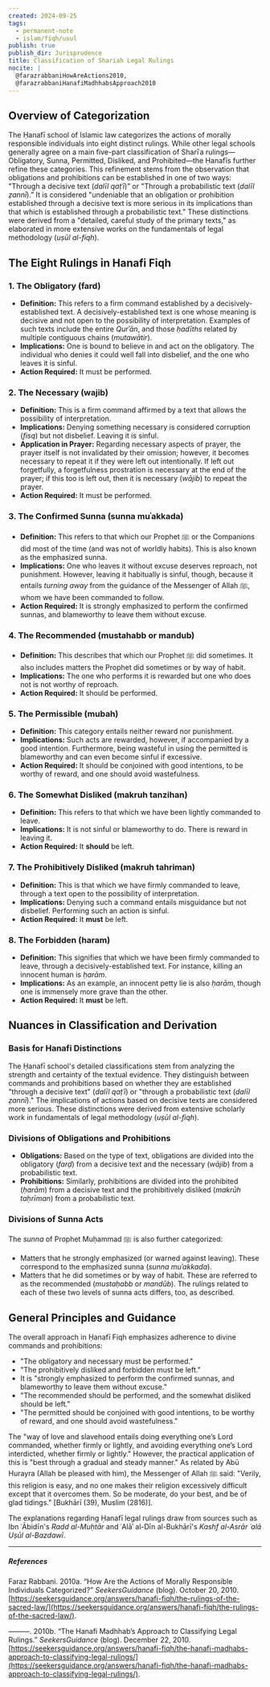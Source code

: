 ```yaml
---
created: 2024-09-25
tags:
  - permanent-note
  - islam/fiqh/usul
publish: true
publish_dir: Jurisprudence
title: Classification of Shariah Legal Rulings
nocite: |
  @farazrabbaniHowAreActions2010,
  @farazrabbaniHanafiMadhhabsApproach2010
---
```

## Overview of Categorization

The Ḥanafī school of Islamic law categorizes the actions of morally responsible individuals into eight distinct rulings. While other legal schools generally agree on a main five-part classification of Sharīʿa rulings—Obligatory, Sunna, Permitted, Disliked, and Prohibited—the Ḥanafīs further refine these categories. This refinement stems from the observation that obligations and prohibitions can be established in one of two ways: "Through a decisive text (*dalīl qaṭʿī*)” or "Through a probabilistic text (*dalīl ẓannī*).” It is considered "undeniable that an obligation or prohibition established through a decisive text is more serious in its implications than that which is established through a probabilistic text." These distinctions were derived from a "detailed, careful study of the primary texts," as elaborated in more extensive works on the fundamentals of legal methodology (_uṣūl al-fiqh_).

## The Eight Rulings in Hanafi Fiqh

### 1. The Obligatory (fard)

- **Definition:** This refers to a firm command established by a decisively-established text. A decisively-established text is one whose meaning is decisive and not open to the possibility of interpretation. Examples of such texts include the entire _Qurʾān_, and those _ḥadīths_ related by multiple contiguous chains (_mutawātir_).
- **Implications:** One is bound to believe in and act on the obligatory. The individual who denies it could well fall into disbelief, and the one who leaves it is sinful.
- **Action Required:** It must be performed.

### 2. The Necessary (wajib)

- **Definition:** This is a firm command affirmed by a text that allows the possibility of interpretation.
- **Implications:** Denying something necessary is considered corruption (_fisq_) but not disbelief. Leaving it is sinful.
- **Application in Prayer:** Regarding necessary aspects of prayer, the prayer itself is not invalidated by their omission; however, it becomes necessary to repeat it if they were left out intentionally. If left out forgetfully, a forgetfulness prostration is necessary at the end of the prayer; if this too is left out, then it is necessary (_wājib_) to repeat the prayer.
- **Action Required:** It must be performed.

### 3. The Confirmed Sunna (sunna muʾakkada)

- **Definition:** This refers to that which our Prophet ﷺ or the Companions did most of the time (and was not of worldly habits). This is also known as the emphasized sunna.
- **Implications:** One who leaves it without excuse deserves reproach, not punishment. However, leaving it habitually is sinful, though, because it entails _turning away_ from the guidance of the Messenger of Allah ﷺ, whom we have been commanded to follow.
- **Action Required:** It is strongly emphasized to perform the confirmed sunnas, and blameworthy to leave them without excuse.

### 4. The Recommended (mustahabb or mandub)

- **Definition:** This describes that which our Prophet ﷺ did sometimes. It also includes matters the Prophet did sometimes or by way of habit.
- **Implications:** The one who performs it is rewarded but one who does not is not worthy of reproach.
- **Action Required:** It should be performed.

### 5. The Permissible (mubah)

- **Definition:** This category entails neither reward nor punishment.
- **Implications:** Such acts are rewarded, however, if accompanied by a good intention. Furthermore, being wasteful in using the permitted is blameworthy and can even become sinful if excessive.
- **Action Required:** It should be conjoined with good intentions, to be worthy of reward, and one should avoid wastefulness.

### 6. The Somewhat Disliked (makruh tanzihan)

- **Definition:** This refers to that which we have been lightly commanded to leave.
- **Implications:** It is not sinful or blameworthy to do. There is reward in leaving it.
- **Action Required:** It **should** be left.

### 7. The Prohibitively Disliked (makruh tahriman)

- **Definition:** This is that which we have firmly commanded to leave, through a text open to the possibility of interpretation.
- **Implications:** Denying such a command entails misguidance but not disbelief. Performing such an action is sinful.
- **Action Required:** It **must** be left.

### 8. The Forbidden (haram)

- **Definition:** This signifies that which we have been firmly commanded to leave, through a decisively-established text. For instance, killing an innocent human is _ḥarām_.
- **Implications:** As an example, an innocent petty lie is also _ḥarām_, though one is immensely more grave than the other.
- **Action Required:** It **must** be left.

## Nuances in Classification and Derivation

### Basis for Hanafi Distinctions

The Ḥanafī school's detailed classifications stem from analyzing the strength and certainty of the textual evidence. They distinguish between commands and prohibitions based on whether they are established "through a decisive text" (*dalīl qaṭʿī*) or "through a probabilistic text (*dalīl ẓannī*)." The implications of actions based on decisive texts are considered more serious. These distinctions were derived from extensive scholarly work in fundamentals of legal methodology (_uṣūl al-fiqh_).

### Divisions of Obligations and Prohibitions

- **Obligations:** Based on the type of text, obligations are divided into the obligatory (_farḍ_) from a decisive text and the necessary (_wājib_) from a probabilistic text.
- **Prohibitions:** Similarly, prohibitions are divided into the prohibited (_ḥarām_) from a decisive text and the prohibitively disliked (_makrūh taḥrīman_) from a probabilistic text.

### Divisions of Sunna Acts

The _sunna_ of Prophet Muḥammad ﷺ is also further categorized:

- Matters that he strongly emphasized (or warned against leaving). These correspond to the emphasized sunna (_sunna muʾakkada_).
- Matters that he did sometimes or by way of habit. These are referred to as the recommended (_mustaḥabb_ or _mandūb_). The rulings related to each of these two levels of sunna acts differs, too, as described.

## General Principles and Guidance

The overall approach in Ḥanafī Fiqh emphasizes adherence to divine commands and prohibitions:

- "The obligatory and necessary must be performed."
- "The prohibitively disliked and forbidden must be left."
- It is "strongly emphasized to perform the confirmed sunnas, and blameworthy to leave them without excuse."
- "The recommended should be performed, and the somewhat disliked should be left."
- "The permitted should be conjoined with good intentions, to be worthy of reward, and one should avoid wastefulness."

The "way of love and slavehood entails doing everything one’s Lord commanded, whether firmly or lightly, and avoiding everything one’s Lord interdicted, whether firmly or lightly." However, the practical application of this is "best through a gradual and steady manner." As related by Abū Hurayra (Allah be pleased with him), the Messenger of Allah ﷺ said: "Verily, this religion is easy, and no one makes their religion excessively difficult except that it overcomes them. So be moderate, do your best, and be of glad tidings." [Bukhārī (39), Muslim (2816)].

The explanations regarding Ḥanafī legal rulings draw from sources such as Ibn ʿĀbidīn's _Radd al-Muḥtār_ and ʿAlāʾ al-Dīn al-Bukhārī's _Kashf al-Asrār ʿalā Uṣūl al-Bazdawī_.

---
##### References
Faraz Rabbani. 2010a. “How Are the Actions of Morally Responsible Individuals Categorized?” _SeekersGuidance_ (blog). October 20, 2010. [https://seekersguidance.org/answers/hanafi-fiqh/the-rulings-of-the-sacred-law/](https://seekersguidance.org/answers/hanafi-fiqh/the-rulings-of-the-sacred-law/).

———. 2010b. “The Hanafi Madhhab’s Approach to Classifying Legal Rulings.” _SeekersGuidance_ (blog). December 22, 2010. [https://seekersguidance.org/answers/hanafi-fiqh/the-hanafi-madhabs-approach-to-classifying-legal-rulings/](https://seekersguidance.org/answers/hanafi-fiqh/the-hanafi-madhabs-approach-to-classifying-legal-rulings/).